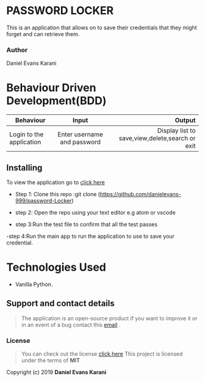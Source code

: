 
 # PASSWORD LOCKER

This is an application that allows on to save their credentials that they might forget and can retrieve them.

### Author

 Daniel Evans Karani

 # Behaviour Driven Development(BDD)

 | Behaviour            | Input                  | Output                                             |
| ------------------------    |:----------------------:| --------------------------------------------------:|
| Login to the application    | Enter username and password |Display list to save,view,delete,search or exit   |


## Installing 

To view the application go to [click here](https://github.com/danielevans-999/password-Locker)

- Step 1: Clone this repo :git clone (https://github.com/danielevans-999/password-Locker)

- step 2: Open the repo using your text editor e.g atom or vscode

- step 3:Run the test file to confirm that all the test passes

-step 4:Run the main app to run the application to  use to save your credential.

# Technologies Used

- Vanilla Python.

## Support and contact details
>The application is an open-source product if you  want to improve it or in an event of a bug  contact this
> [email](danielevans.karani@gmail.com) .
### License
>You can check out the license [click here](https://choosealicense.com/licenses/mit/)
This project is licensed under the terms of **MIT**

Copyright (c) 2019 **Daniel Evans Karani**